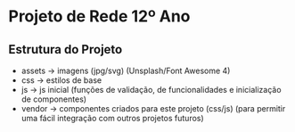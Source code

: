 # Projeto de Rede 12º Ano

## Estrutura do Projeto
* assets → imagens (jpg/svg) (Unsplash/Font Awesome 4)
* css → estilos de base
* js → js inicial (funções de validação, de funcionalidades e inicialização de componentes)
* vendor → componentes criados para este projeto (css/js) (para permitir uma fácil integração com outros projetos futuros)
